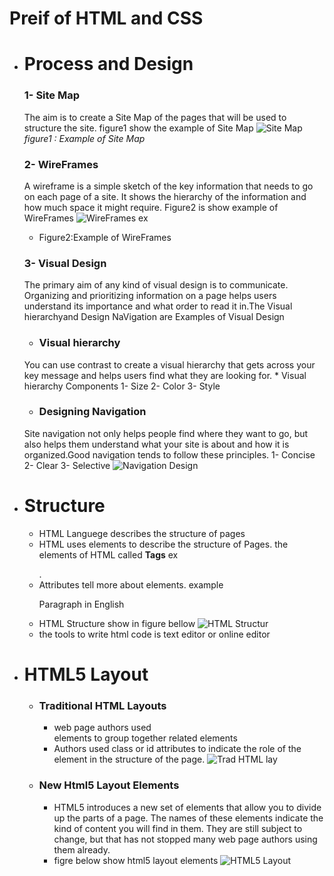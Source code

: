 # **Preif of HTML and CSS**

* # **Process and Design**
  ### 1- Site Map
    The aim is to create a Site Map
    of the pages that will be used
    to structure the site. figure1 show the example of Site Map
    ![Site Map](https://d2slcw3kip6qmk.cloudfront.net/marketing/pages/consideration-page/site-map/Education-Site-Map-Example@2x.png) 
    *figure1 : Example of Site Map*

  ### 2- WireFrames
    A wireframe is a simple sketch of the key information that needs to go on each page of a site. It shows the hierarchy of the information and how much space it might require. Figure2 is show example of WireFrames
    ![WireFrames ex](https://images.edrawmax.com/images/knowledge/what-is-wireframe.jpg)
    * Figure2:Example of WireFrames
  ### 3- Visual Design
    The primary aim of any kind of visual design is to communicate. Organizing and prioritizing information on a page helps users understand its importance and what order to read it in.The Visual hierarchyand Design NaVigation are Examples of Visual Design 
     * ### Visual hierarchy
     You can use contrast to create a visual hierarchy that gets across your key message and helps users find what they are looking for.
      * Visual hierarchy Components
        1- Size
        2- Color
        3- Style
    * ### Designing Navigation
     Site navigation not only helps people find where they want to go, but also helps them understand what your site is about and how it is organized.Good navigation tends to follow these principles. 
        1- Concise
        2- Clear
        3- Selective
        ![Navigation Design](https://encrypted-tbn0.gstatic.com/images?q=tbn:ANd9GcQJs3WI6T8YIRefk9GEBSrm-aahpS__QRiS2g&usqp=CAU.png)

* # Structure
   * HTML Languege describes the structure of pages
   * HTML uses elements to describe the structure of Pages. the elements of HTML called **Tags** ex <P></P>.
   * Attributes tell  more about elements. example <p lang="en-us">Paragraph in English</p>
   * HTML Structure show in figure bellow 
   ![HTML Structur](https://www.nobledesktop.com/nl/image/ct-html-page.gif)
   * the tools to write html code is text editor or online editor 
* # HTML5 Layout
  * ### Traditional HTML Layouts
    - web page authors used <div> elements to group together related elements
    - Authors used class or id attributes to indicate the role of the <div> element in the structure of the page.
    ![Trad HTML lay](https://csharpcorner.azureedge.net/UploadFile/b5be7f/working-with-new-semantic-elements-in-html5-along-with-html/Images/Html%20Basic%20Structure%20Image.png)
  * ### New Html5 Layout Elements
    - HTML5 introduces a new set of elements that allow you to divide up the parts of a page. The names of these elements indicate the kind of content you will find in them. They are still subject to change, but that has not stopped many web page authors using them already.
    - figre below show html5 layout elements
    ![HTML5 Layout](https://stuyhsdesign.files.wordpress.com/2016/05/yoko-html5.png)
  




   

    

    


